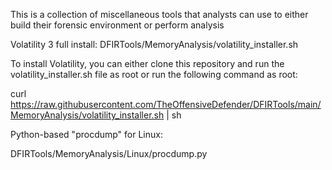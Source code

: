 This is a collection of miscellaneous tools that analysts can use to either build their forensic environment or perform analysis
 
Volatility 3 full install: DFIRTools/MemoryAnalysis/volatility_installer.sh
 
To install Volatility, you can either clone this repository and run the volatility_installer.sh file as root or run the following command as root:
 
curl https://raw.githubusercontent.com/TheOffensiveDefender/DFIRTools/main/MemoryAnalysis/volatility_installer.sh | sh
 
Python-based "procdump" for Linux:
 
DFIRTools/MemoryAnalysis/Linux/procdump.py
